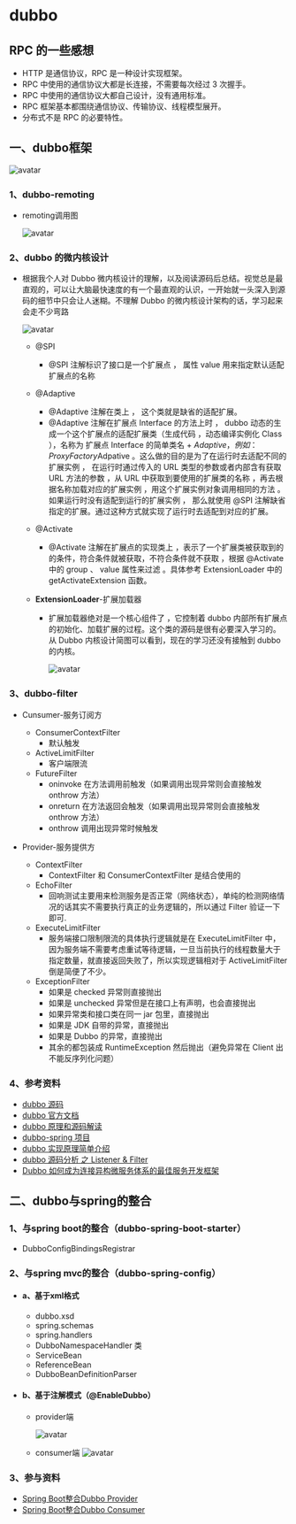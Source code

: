 # dubbo

## RPC 的一些感想

- HTTP 是通信协议，RPC 是一种设计实现框架。
- RPC 中使用的通信协议大都是长连接，不需要每次经过 3 次握手。
- RPC 中使用的通信协议大都自己设计，没有通用标准。
- RPC 框架基本都围绕通信协议、传输协议、线程模型展开。
- 分布式不是 RPC 的必要特性。

## 一、dubbo框架

![avatar](./img/dubbo/dubbo.png)

### 1、dubbo-remoting

- remoting调用图

  ![avatar](./img/dubbo/dubbo-remoting.jfif)

### 2、dubbo 的微内核设计

- 根据我个人对 Dubbo 微内核设计的理解，以及阅读源码后总结。视觉总是最直观的，可以让大脑最快速度的有一个最直观的认识，一开始就一头深入到源码的细节中只会让人迷糊。不理解 Dubbo 的微内核设计架构的话，学习起来会走不少弯路

  ![avatar](./img/dubbo/dubbo-kernel.png)

  - @SPI

    - @SPI 注解标识了接口是一个扩展点 ， 属性 value 用来指定默认适配扩展点的名称

  - @Adaptive

    - @Adaptive 注解在类上 ， 这个类就是缺省的适配扩展。
    - @Adaptive 注解在扩展点 Interface 的方法上时 ， dubbo 动态的生成一个这个扩展点的适配扩展类（生成代码 ，动态编译实例化 Class ），名称为 扩展点 Interface 的简单类名 + $Adaptive ，例如 ： ProxyFactory$Adpative 。这么做的目的是为了在运行时去适配不同的扩展实例 ， 在运行时通过传入的 URL 类型的参数或者内部含有获取 URL 方法的参数 ，从 URL 中获取到要使用的扩展类的名称 ，再去根据名称加载对应的扩展实例 ，用这个扩展实例对象调用相同的方法 。如果运行时没有适配到运行的扩展实例 ， 那么就使用 @SPI 注解缺省指定的扩展。通过这种方式就实现了运行时去适配到对应的扩展。

  - @Activate

    - @Activate 注解在扩展点的实现类上 ，表示了一个扩展类被获取到的的条件，符合条件就被获取，不符合条件就不获取 ，根据 @Activate 中的 group 、 value 属性来过滤 。具体参考 ExtensionLoader 中的 getActivateExtension 函数。

  - **ExtensionLoader**-扩展加载器

    - 扩展加载器绝对是一个核心组件了 ，它控制着 dubbo 内部所有扩展点的初始化、加载扩展的过程。这个类的源码是很有必要深入学习的。从 Dubbo 内核设计简图可以看到，现在的学习还没有接触到 dubbo 的内核。

      ![avatar](./img/dubbo/ExtensionLoader.png)

### 3、dubbo-filter

- Cunsumer-服务订阅方

  - ConsumerContextFilter
    - 默认触发
  - ActiveLimitFilter
    - 客户端限流
  - FutureFilter
    - oninvoke 在方法调用前触发（如果调用出现异常则会直接触发 onthrow 方法）
    - onreturn 在方法返回会触发（如果调用出现异常则会直接触发 onthrow 方法）
    - onthrow 调用出现异常时候触发

- Provider-服务提供方

  - ContextFilter
    - ContextFilter 和 ConsumerContextFilter 是结合使用的
  - EchoFilter
    - 回响测试主要用来检测服务是否正常（网络状态），单纯的检测网络情况的话其实不需要执行真正的业务逻辑的，所以通过 Filter 验证一下即可.
  - ExecuteLimitFilter
    - 服务端接口限制限流的具体执行逻辑就是在 ExecuteLimitFilter 中，因为服务端不需要考虑重试等待逻辑，一旦当前执行的线程数量大于指定数量，就直接返回失败了，所以实现逻辑相对于 ActiveLimitFilter 倒是简便了不少。
  - ExceptionFilter
    - 如果是 checked 异常则直接抛出
    - 如果是 unchecked 异常但是在接口上有声明，也会直接抛出
    - 如果异常类和接口类在同一 jar 包里，直接抛出
    - 如果是 JDK 自带的异常，直接抛出
    - 如果是 Dubbo 的异常，直接抛出
    - 其余的都包装成 RuntimeException 然后抛出（避免异常在 Client 出不能反序列化问题）

### 4、参考资料

- [dubbo 源码](https://github.com/apache/dubbo)
- [dubbo 官方文档](http://dubbo.apache.org/zh-cn/index.html)
- [dubbo 原理和源码解读](https://github.com/cyfonly/dubbo-read)
- [dubbo-spring 项目](https://github.com/apache/dubbo-spring-boot-project)
- [dubbo 实现原理简单介绍](https://www.cnblogs.com/steven520213/p/7606598.html)
- [dubbo 源码分析 之 Listener & Filter](https://www.jianshu.com/p/a6d2bc60bd0e)
- [Dubbo 如何成为连接异构微服务体系的最佳服务开发框架](https://mp.weixin.qq.com/s/-fvDeGlCLjz0n60naZJnQg)

## 二、dubbo与spring的整合

### 1、与spring boot的整合（dubbo-spring-boot-starter）

- DubboConfigBindingsRegistrar

### 2、与spring mvc的整合（dubbo-spring-config）

- #### a、基于xml格式

  - dubbo.xsd
  - spring.schemas
  - spring.handlers
  - DubboNamespaceHandler 类
  - ServiceBean
  - ReferenceBean
  - DubboBeanDefinitionParser

- #### b、基于注解模式（@EnableDubbo）

  - provider端

    ![avatar](./img/dubbo/spring-annotation-provider.png)

  - consumer端
    ![avatar](./img/dubbo/spring-annotation-consumer.png)

### 3、参与资料

- [Spring Boot整合Dubbo Provider](https://blog.csdn.net/caiguoxiong0101/article/details/105919366/)
- [Spring Boot整合Dubbo Consumer](https://blog.csdn.net/caiguoxiong0101/article/details/105900199)
